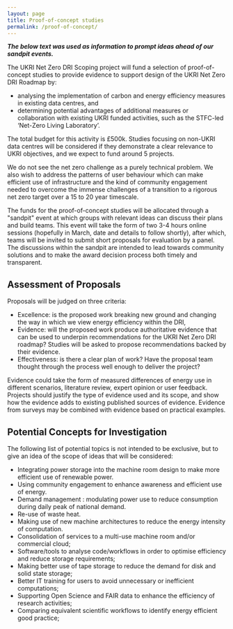 ```yaml
---
layout: page
title: Proof-of-concept studies
permalink: /proof-of-concept/
---
```


***The below text was used as information to prompt ideas ahead of our sandpit events.***

The UKRI Net Zero DRI Scoping project will fund a selection of proof-of-concept studies to provide evidence to support design of the UKRI Net Zero DRI Roadmap by:
* analysing the implementation of carbon and energy efficiency measures in existing data centres, and 
* determining potential advantages of additional measures or collaboration with existing UKRI funded activities, such as the STFC-led ‘Net-Zero Living Laboratory’.

The total budget for this activity is £500k. Studies focusing on non-UKRI data centres will be considered if they demonstrate a clear relevance to UKRI objectives, and we expect to fund around 5 projects.

We do not see the net zero challenge as a purely technical problem. We also wish to address the patterns of user behaviour which can make efficient use of infrastructure and the kind of community engagement needed to overcome the immense challenges of a transition to a rigorous net zero target over a 15 to 20 year timescale.

The funds for the proof-of-concept studies will be allocated through a "sandpit" event at which groups with relevant ideas can discuss their plans and build teams. This event will take the form of two 3-4 hours online sessions (hopefully in March, date and details to follow shortly), after which, teams will be invited to submit short proposals for evaluation by a panel. The discussions within the sandpit are intended to lead towards community solutions and to make the award decision process both timely and transparent. 

## Assessment of Proposals
Proposals will be judged on three criteria:
* Excellence: is the proposed work breaking new ground and changing the way in which we view energy efficiency within the DRI, 
* Evidence: will the proposed work produce authoritative evidence that can be used to underpin recommendations for the UKRI Net Zero DRI roadmap? Studies will be asked to propose recommendations backed by their evidence. 
* Effectiveness: is there a clear plan of work? Have the proposal team thought through the process well enough to deliver the project?

Evidence could take the form of measured differences of energy use in different scenarios, literature review,  expert opinion or user feedback. Projects should justify the type of evidence used and its scope, and show how the evidence adds to existing published sources of evidence. Evidence from surveys may be combined with evidence based on practical examples.

## Potential Concepts for Investigation
The following list of potential topics is not intended to be exclusive, but to give an idea of the scope of ideas that will be considered:
* Integrating power storage into the machine room design to make more efficient use of renewable power.
* Using community engagement to enhance awareness and efficient use of energy.
* Demand management : modulating power use to reduce consumption during daily peak of national demand.
* Re-use of waste heat.
* Making use of new machine architectures to reduce the energy intensity of computation.
* Consolidation of services to a multi-use machine room and/or commercial cloud;
* Software/tools to analyse code/workflows in order to optimise efficiency and reduce storage requirements;
* Making better use of tape storage to reduce the demand for disk and solid state storage;
* Better IT training for users to avoid unnecessary or inefficient computations;
* Supporting Open Science and FAIR data to enhance the efficiency of research activities;
* Comparing equivalent scientific workflows to identify energy efficient good practice;



